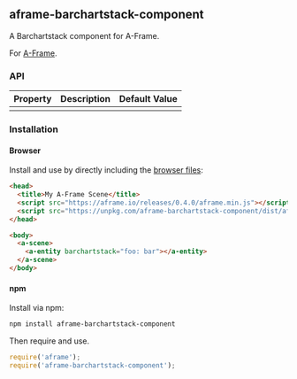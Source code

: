 ## aframe-barchartstack-component

A Barchartstack component for A-Frame.

For [A-Frame](https://aframe.io).

### API

| Property | Description | Default Value |
| -------- | ----------- | ------------- |
|          |             |               |

### Installation

#### Browser

Install and use by directly including the [browser files](dist):

```html
<head>
  <title>My A-Frame Scene</title>
  <script src="https://aframe.io/releases/0.4.0/aframe.min.js"></script>
  <script src="https://unpkg.com/aframe-barchartstack-component/dist/aframe-barchartstack-component.min.js"></script>
</head>

<body>
  <a-scene>
    <a-entity barchartstack="foo: bar"></a-entity>
  </a-scene>
</body>
```

<!-- If component is accepted to the Registry, uncomment this. -->
<!--
Or with [angle](https://npmjs.com/package/angle/), you can install the proper
version of the component straight into your HTML file, respective to your
version of A-Frame:

```sh
angle install aframe-barchartstack-component
```
-->

#### npm

Install via npm:

```bash
npm install aframe-barchartstack-component
```

Then require and use.

```js
require('aframe');
require('aframe-barchartstack-component');
```
